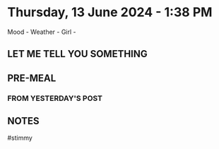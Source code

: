# Thursday, 13 June 2024 - 1:38 PM
 Mood -
 Weather -
 Girl -

 ## LET ME TELL YOU SOMETHING 

 ## PRE-MEAL 

### FROM YESTERDAY'S POST

 ## NOTES

 #stimmy